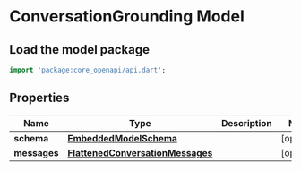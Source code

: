 # ConversationGrounding Model

## Load the model package
```dart
import 'package:core_openapi/api.dart';
```

## Properties
Name | Type | Description | Notes
------------ | ------------- | ------------- | -------------
**schema** | [**EmbeddedModelSchema**](EmbeddedModelSchema) |  | [optional] 
**messages** | [**FlattenedConversationMessages**](FlattenedConversationMessages) |  | [optional] 




